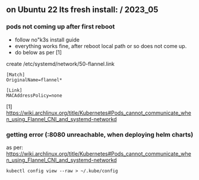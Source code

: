 ## on Ubuntu 22 lts fresh install: / 2023_05

### pods not coming up after first reboot
- follow no"k3s install guide
- everything works fine, after reboot local path or so does not come up.
- do below as per [1]

create  /etc/systemd/network/50-flannel.link
```
[Match]
OriginalName=flannel*

[Link]
MACAddressPolicy=none
```


[1]
https://wiki.archlinux.org/title/Kubernetes#Pods_cannot_communicate_when_using_Flannel_CNI_and_systemd-networkd

### getting error (:8080 unreachable, when deploying helm charts)
as per: https://wiki.archlinux.org/title/Kubernetes#Pods_cannot_communicate_when_using_Flannel_CNI_and_systemd-networkd
```
kubectl config view --raw > ~/.kube/config
```
